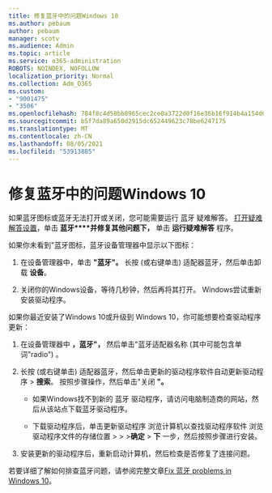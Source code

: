 ```yaml
---
title: 修复蓝牙中的问题Windows 10
ms.author: pebaum
author: pebaum
manager: scotv
ms.audience: Admin
ms.topic: article
ms.service: o365-administration
ROBOTS: NOINDEX, NOFOLLOW
localization_priority: Normal
ms.collection: Adm_O365
ms.custom:
- "9001475"
- "3506"
ms.openlocfilehash: 784f8c4d58bb8965cec2ce0a3722d0f16e36b16f914b4a154d6f6da58af9dc28
ms.sourcegitcommit: b5f7da89a650d2915dc652449623c78be6247175
ms.translationtype: MT
ms.contentlocale: zh-CN
ms.lasthandoff: 08/05/2021
ms.locfileid: "53913885"
---
```

# <a name="fix-bluetooth-problems-in-windows-10"></a>修复蓝牙中的问题Windows 10

如果蓝牙图标或蓝牙无法打开或关闭，您可能需要运行 蓝牙 疑难解答。 [打开疑难解答设置](ms-settings:troubleshoot)，单击 **蓝牙****并修复其他问题下，** 单击 **运行疑难解答** 程序。

如果你未看到"蓝牙图标，蓝牙设备管理器中显示以下图标：

1. 在设备管理器中，单击 **"蓝牙"。** 长按 (或右键单击) 适配器蓝牙，然后单击卸载 **设备**。

2. 关闭你的Windows设备，等待几秒钟，然后再将其打开。 Windows尝试重新安装驱动程序。

如果你最近安装了Windows 10或升级到 Windows 10，你可能想要检查驱动程序更新：

1. 在设备管理器中 **，蓝牙"，** 然后单击"蓝牙适配器名称 (其中可能包含单词"radio") 。

2. 长按 (或右键单击) 适配器蓝牙，然后单击更新的驱动程序软件自动更新驱动程序  >  **搜索**。 按照步骤操作，然后单击"关闭 **"。**

      - 如果Windows找不到新的 蓝牙 驱动程序，请访问电脑制造商的网站，然后从该站点下载蓝牙驱动程序。

    - 下载驱动程序后，单击更新驱动程序 浏览计算机以查找驱动程序软件 浏览驱动程序文件的存储位置  >    >  >**确定**  >  **下** 一步，然后按照步骤进行安装。

3. 安装更新的驱动程序后，重新启动计算机，然后检查是否修复了连接问题。

若要详细了解如何排查蓝牙问题，请参阅完整文章[Fix 蓝牙 problems in Windows 10](https://support.microsoft.com/help/14169/windows-10-fix-bluetooth-problems)。
